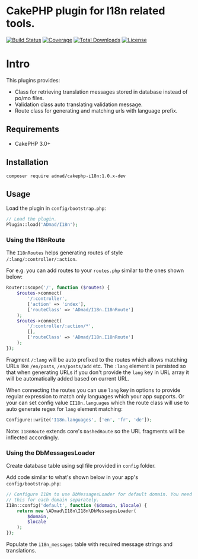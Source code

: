 # CakePHP plugin for I18n related tools.

[![Build Status](https://img.shields.io/travis/ADmad/cakephp-i18n/master.svg?style=flat-square)](https://travis-ci.org/ADmad/cakephp-i18n)
[![Coverage](https://img.shields.io/coveralls/ADmad/cakephp-i18n/master.svg?style=flat-square)](https://coveralls.io/r/ADmad/cakephp-i18n)
[![Total Downloads](https://img.shields.io/packagist/dt/ADmad/cakephp-i18n.svg?style=flat-square)](https://packagist.org/packages/ADmad/cakephp-i18n)
[![License](https://img.shields.io/badge/license-MIT-blue.svg?style=flat-square)](LICENSE.txt)

# Intro

This plugins provides:

- Class for retrieving translation messages stored in database instead of po/mo files.
- Validation class auto translating validation message.
- Route class for generating and matching urls with language prefix.

## Requirements

* CakePHP 3.0+

## Installation

```
composer require admad/cakephp-i18n:1.0.x-dev
```

## Usage

Load the plugin in `config/bootstrap.php`:

```php
// Load the plugin.
Plugin::load('ADmad/I18n');
```

### Using the I18nRoute

The `I18nRoutes` helps generating routes of style `/:lang/:controller/:action`.

For e.g. you can add routes to your `routes.php` similar to the ones shown below:

```php
Router::scope('/', function ($routes) {
    $routes->connect(
        '/:controller',
        ['action' => 'index'],
        ['routeClass' => 'ADmad/I18n.I18nRoute']
    );
    $routes->connect(
        '/:controller/:action/*',
        [],
        ['routeClass' => 'ADmad/I18n.I18nRoute']
    );
});
```

Fragment `/:lang` will be auto prefixed to the routes which allows matching
URLs like `/en/posts`, `/en/posts/add` etc. The `:lang` element is persisted so
that when generating URLs if you don't provide the `lang` key in URL array it
will be automatically added based on current URL.

When connecting the routes you can use `lang` key in options to provide regular
expression to match only languages which your app supports. Or your can set
config value `II18n.languages` which the route class will use to auto generate
regex for `lang` element matching:

```php
Configure::write('I18n.languages', ['en', 'fr', 'de']);
```

Note: `I18nRoute` extends core's `DashedRoute` so the URL fragments will be
inflected accordingly.

### Using the DbMessagesLoader

Create database table using sql file provided in `config` folder.

Add code similar to what's shown below in your app's `config/bootstrap.php`:

```php
// Configure I18n to use DbMessagesLoader for default domain. You need to do
// this for each domain separately.
I18n::config('default', function ($domain, $locale) {
	return new \ADmad\I18n\I18n\DbMessagesLoader(
		$domain,
		$locale
	);
});
```

Populate the `i18n_messages` table with required message strings and translations.
